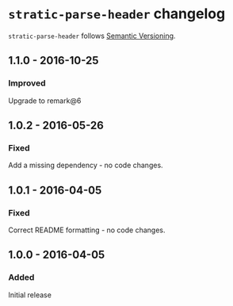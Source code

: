 # `stratic-parse-header` changelog

`stratic-parse-header` follows [Semantic Versioning][1].

## 1.1.0 - 2016-10-25

### Improved

Upgrade to remark@6

## 1.0.2 - 2016-05-26

### Fixed

Add a missing dependency - no code changes.

## 1.0.1 - 2016-04-05

### Fixed

Correct README formatting - no code changes.

## 1.0.0 - 2016-04-05

### Added

Initial release

 [1]: http://semver.org/

